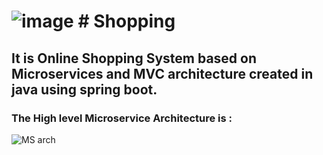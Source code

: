 # ![image](https://user-images.githubusercontent.com/54889234/217930611-066ec24d-adb7-4c9b-a99c-397b83956b97.png) # Shopping
## It is Online Shopping System based on Microservices and MVC architecture created in java using spring boot.
### The High level Microservice Architecture is :
![MS arch](https://user-images.githubusercontent.com/54889234/217929638-b3fda0bc-1542-4583-a1ce-c58d295b6884.png)
